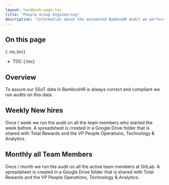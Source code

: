 ```yaml
---
layout: handbook-page-toc
title: "People Group Engineering"
description: "Information about the automated BambooHR Audit we perform on a weekly and monthly basis."
---
```


## On this page

{:.no_toc}

- TOC
{:toc}

## Overview
To assure our SSoT data in BambooHR is always correct and compliant we run audits on this data. 

## Weekly New hires
Once / week we run the audit on all the team members who started the week before. A spreadsheet is created 
in a Google Drive folder that is shared with Total Rewards and the VP People Operations, Technology & Analytics.

## Monthly all Team Members
Once / month we run the audit on all the active team members at GitLab. A spreadsheet is created 
in a Google Drive folder that is shared with Total Rewards and the VP People Operations, Technology & Analytics.
